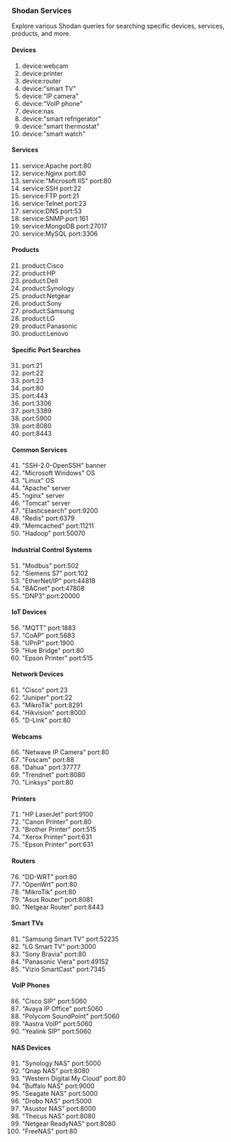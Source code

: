### Shodan Services

Explore various Shodan queries for searching specific devices, services, products, and more.

#### Devices

1. device:webcam
2. device:printer
3. device:router
4. device:"smart TV"
5. device:"IP camera"
6. device:"VoIP phone"
7. device:nas
8. device:"smart refrigerator"
9. device:"smart thermostat"
10. device:"smart watch"

#### Services

11. service:Apache port:80
12. service:Nginx port:80
13. service:"Microsoft IIS" port:80
14. service:SSH port:22
15. service:FTP port:21
16. service:Telnet port:23
17. service:DNS port:53
18. service:SNMP port:161
19. service:MongoDB port:27017
20. service:MySQL port:3306

#### Products

21. product:Cisco
22. product:HP
23. product:Dell
24. product:Synology
25. product:Netgear
26. product:Sony
27. product:Samsung
28. product:LG
29. product:Panasonic
30. product:Lenovo

#### Specific Port Searches

31. port:21
32. port:22
33. port:23
34. port:80
35. port:443
36. port:3306
37. port:3389
38. port:5900
39. port:8080
40. port:8443

#### Common Services

41. "SSH-2.0-OpenSSH" banner
42. "Microsoft Windows" OS
43. "Linux" OS
44. "Apache" server
45. "nginx" server
46. "Tomcat" server
47. "Elasticsearch" port:9200
48. "Redis" port:6379
49. "Memcached" port:11211
50. "Hadoop" port:50070

#### Industrial Control Systems

51. "Modbus" port:502
52. "Siemens S7" port:102
53. "EtherNet/IP" port:44818
54. "BACnet" port:47808
55. "DNP3" port:20000

#### IoT Devices

56. "MQTT" port:1883
57. "CoAP" port:5683
58. "UPnP" port:1900
59. "Hue Bridge" port:80
60. "Epson Printer" port:515

#### Network Devices

61. "Cisco" port:23
62. "Juniper" port:22
63. "MikroTik" port:8291
64. "Hikvision" port:8000
65. "D-Link" port:80

#### Webcams

66. "Netwave IP Camera" port:80
67. "Foscam" port:88
68. "Dahua" port:37777
69. "Trendnet" port:8080
70. "Linksys" port:80

#### Printers

71. "HP LaserJet" port:9100
72. "Canon Printer" port:80
73. "Brother Printer" port:515
74. "Xerox Printer" port:631
75. "Epson Printer" port:631

#### Routers

76. "DD-WRT" port:80
77. "OpenWrt" port:80
78. "MikroTik" port:80
79. "Asus Router" port:8081
80. "Netgear Router" port:8443

#### Smart TVs

81. "Samsung Smart TV" port:52235
82. "LG Smart TV" port:3000
83. "Sony Bravia" port:80
84. "Panasonic Viera" port:49152
85. "Vizio SmartCast" port:7345

#### VoIP Phones

86. "Cisco SIP" port:5060
87. "Avaya IP Office" port:5060
88. "Polycom SoundPoint" port:5060
89. "Aastra VoIP" port:5060
90. "Yealink SIP" port:5060

#### NAS Devices

91. "Synology NAS" port:5000
92. "Qnap NAS" port:8080
93. "Western Digital My Cloud" port:80
94. "Buffalo NAS" port:9000
95. "Seagate NAS" port:5000
96. "Drobo NAS" port:5000
97. "Asustor NAS" port:8000
98. "Thecus NAS" port:8080
99. "Netgear ReadyNAS" port:8080
100. "FreeNAS" port:80

